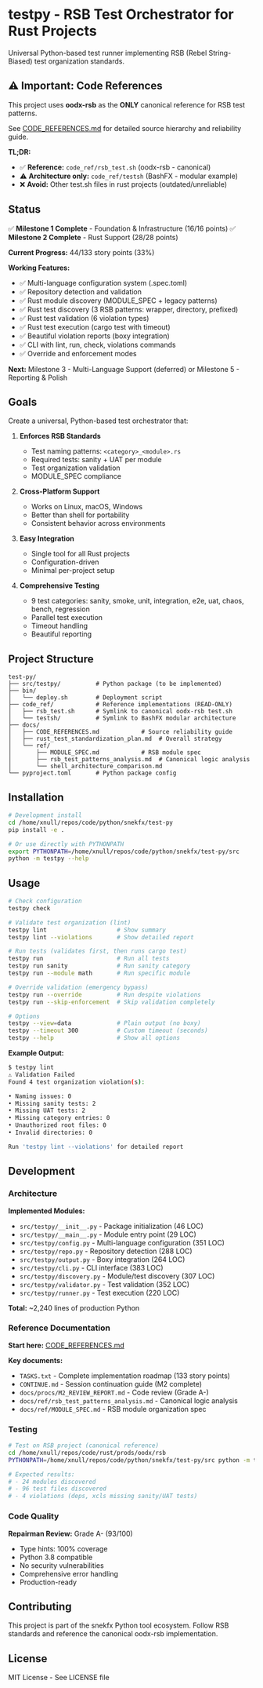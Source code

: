 # testpy - RSB Test Orchestrator for Rust Projects

Universal Python-based test runner implementing RSB (Rebel String-Biased) test organization standards.

## ⚠️ Important: Code References

This project uses **oodx-rsb** as the **ONLY** canonical reference for RSB test patterns.

See [CODE_REFERENCES.md](docs/CODE_REFERENCES.md) for detailed source hierarchy and reliability guide.

**TL;DR:**
- ✅ **Reference:** `code_ref/rsb_test.sh` (oodx-rsb - canonical)
- ⚠️ **Architecture only:** `code_ref/testsh` (BashFX - modular example)
- ❌ **Avoid:** Other test.sh files in rust projects (outdated/unreliable)

## Status

✅ **Milestone 1 Complete** - Foundation & Infrastructure (16/16 points)
✅ **Milestone 2 Complete** - Rust Support (28/28 points)

**Current Progress:** 44/133 story points (33%)

**Working Features:**
- ✅ Multi-language configuration system (.spec.toml)
- ✅ Repository detection and validation
- ✅ Rust module discovery (MODULE_SPEC + legacy patterns)
- ✅ Rust test discovery (3 RSB patterns: wrapper, directory, prefixed)
- ✅ Rust test validation (6 violation types)
- ✅ Rust test execution (cargo test with timeout)
- ✅ Beautiful violation reports (boxy integration)
- ✅ CLI with lint, run, check, violations commands
- ✅ Override and enforcement modes

**Next:** Milestone 3 - Multi-Language Support (deferred) or Milestone 5 - Reporting & Polish

## Goals

Create a universal, Python-based test orchestrator that:

1. **Enforces RSB Standards**
   - Test naming patterns: `<category>_<module>.rs`
   - Required tests: sanity + UAT per module
   - Test organization validation
   - MODULE_SPEC compliance

2. **Cross-Platform Support**
   - Works on Linux, macOS, Windows
   - Better than shell for portability
   - Consistent behavior across environments

3. **Easy Integration**
   - Single tool for all Rust projects
   - Configuration-driven
   - Minimal per-project setup

4. **Comprehensive Testing**
   - 9 test categories: sanity, smoke, unit, integration, e2e, uat, chaos, bench, regression
   - Parallel test execution
   - Timeout handling
   - Beautiful reporting

## Project Structure

```
test-py/
├── src/testpy/          # Python package (to be implemented)
├── bin/
│   └── deploy.sh        # Deployment script
├── code_ref/            # Reference implementations (READ-ONLY)
│   ├── rsb_test.sh      # Symlink to canonical oodx-rsb test.sh
│   └── testsh/          # Symlink to BashFX modular architecture
├── docs/
│   ├── CODE_REFERENCES.md            # Source reliability guide
│   ├── rust_test_standardization_plan.md  # Overall strategy
│   └── ref/
│       ├── MODULE_SPEC.md            # RSB module spec
│       ├── rsb_test_patterns_analysis.md  # Canonical logic analysis
│       └── shell_architecture_comparison.md
└── pyproject.toml       # Python package config
```

## Installation

```bash
# Development install
cd /home/xnull/repos/code/python/snekfx/test-py
pip install -e .

# Or use directly with PYTHONPATH
export PYTHONPATH=/home/xnull/repos/code/python/snekfx/test-py/src
python -m testpy --help
```

## Usage

```bash
# Check configuration
testpy check

# Validate test organization (lint)
testpy lint                    # Show summary
testpy lint --violations       # Show detailed report

# Run tests (validates first, then runs cargo test)
testpy run                     # Run all tests
testpy run sanity              # Run sanity category
testpy run --module math       # Run specific module

# Override validation (emergency bypass)
testpy run --override          # Run despite violations
testpy run --skip-enforcement  # Skip validation completely

# Options
testpy --view=data             # Plain output (no boxy)
testpy --timeout 300           # Custom timeout (seconds)
testpy --help                  # Show all options
```

**Example Output:**

```bash
$ testpy lint
⚠ Validation Failed
Found 4 test organization violation(s):

• Naming issues: 0
• Missing sanity tests: 2
• Missing UAT tests: 2
• Missing category entries: 0
• Unauthorized root files: 0
• Invalid directories: 0

Run 'testpy lint --violations' for detailed report
```

## Development

### Architecture

**Implemented Modules:**
- `src/testpy/__init__.py` - Package initialization (46 LOC)
- `src/testpy/__main__.py` - Module entry point (29 LOC)
- `src/testpy/config.py` - Multi-language configuration (351 LOC)
- `src/testpy/repo.py` - Repository detection (288 LOC)
- `src/testpy/output.py` - Boxy integration (264 LOC)
- `src/testpy/cli.py` - CLI interface (383 LOC)
- `src/testpy/discovery.py` - Module/test discovery (307 LOC)
- `src/testpy/validator.py` - Test validation (352 LOC)
- `src/testpy/runner.py` - Test execution (220 LOC)

**Total:** ~2,240 lines of production Python

### Reference Documentation

**Start here:** [CODE_REFERENCES.md](docs/CODE_REFERENCES.md)

**Key documents:**
- `TASKS.txt` - Complete implementation roadmap (133 story points)
- `CONTINUE.md` - Session continuation guide (M2 complete)
- `docs/procs/M2_REVIEW_REPORT.md` - Code review (Grade A-)
- `docs/ref/rsb_test_patterns_analysis.md` - Canonical logic analysis
- `docs/ref/MODULE_SPEC.md` - RSB module organization spec

### Testing

```bash
# Test on RSB project (canonical reference)
cd /home/xnull/repos/code/rust/prods/oodx/rsb
PYTHONPATH=/home/xnull/repos/code/python/snekfx/test-py/src python -m testpy lint

# Expected results:
# - 24 modules discovered
# - 96 test files discovered
# - 4 violations (deps, xcls missing sanity/UAT tests)
```

### Code Quality

**Repairman Review:** Grade A- (93/100)
- Type hints: 100% coverage
- Python 3.8 compatible
- No security vulnerabilities
- Comprehensive error handling
- Production-ready

## Contributing

This project is part of the snekfx Python tool ecosystem. Follow RSB standards and reference the canonical oodx-rsb implementation.

## License

MIT License - See LICENSE file
